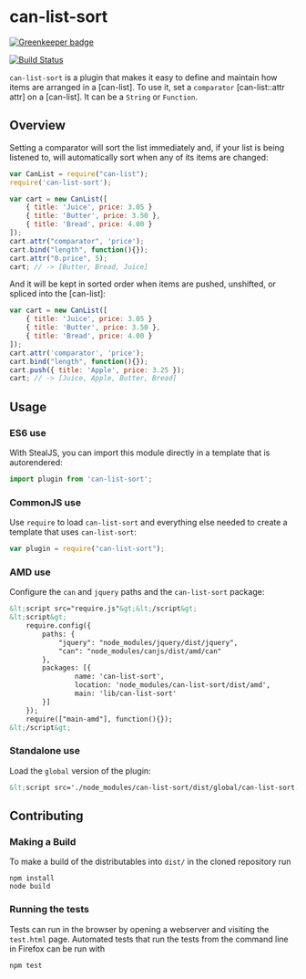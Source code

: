 # can-list-sort

[![Greenkeeper badge](https://badges.greenkeeper.io/canjs/can-list-sort.svg)](https://greenkeeper.io/)

[![Build Status](https://travis-ci.org/canjs/can-list-sort.png?branch=master)](https://travis-ci.org/canjs/can-list-sort)

`can-list-sort` is a plugin that makes it easy to define and maintain how items are arranged in a [can-list]. To use it, 
set a `comparator` [can-list::attr attr] on a [can-list]. It can be a `String` or `Function`.

## Overview

Setting a comparator will sort the list immediately and, if your list is being listened to, will automatically sort when 
any of its items are changed:

```js
var CanList = require("can-list");
require('can-list-sort');

var cart = new CanList([
	{ title: 'Juice', price: 3.05 }
	{ title: 'Butter', price: 3.50 },
	{ title: 'Bread', price: 4.00 }
]);
cart.attr("comparator", 'price');
cart.bind("length", function(){});
cart.attr("0.price", 5);
cart; // -> [Butter, Bread, Juice]
```

And it will be kept in sorted order when items are pushed, unshifted, or spliced into the [can-list]:

```js
var cart = new CanList([
	{ title: 'Juice', price: 3.05 }
	{ title: 'Butter', price: 3.50 },
	{ title: 'Bread', price: 4.00 }
]);
cart.attr('comparator', 'price');
cart.bind("length", function(){});
cart.push({ title: 'Apple', price: 3.25 });
cart; // -> [Juice, Apple, Butter, Bread]
```

## Usage

### ES6 use

With StealJS, you can import this module directly in a template that is autorendered:

```js
import plugin from 'can-list-sort';
```

### CommonJS use

Use `require` to load `can-list-sort` and everything else needed to create a template that uses `can-list-sort`:

```js
var plugin = require("can-list-sort");
```

### AMD use

Configure the `can` and `jquery` paths and the `can-list-sort` package:

```html
&lt;script src="require.js"&gt;&lt;/script&gt;
&lt;script&gt;
	require.config({
	    paths: {
	        "jquery": "node_modules/jquery/dist/jquery",
	        "can": "node_modules/canjs/dist/amd/can"
	    },
	    packages: [{
		    	name: 'can-list-sort',
		    	location: 'node_modules/can-list-sort/dist/amd',
		    	main: 'lib/can-list-sort'
	    }]
	});
	require(["main-amd"], function(){});
&lt;/script&gt;
```

### Standalone use

Load the `global` version of the plugin:

```html
&lt;script src='./node_modules/can-list-sort/dist/global/can-list-sort.js'&gt;&lt;/script&gt;
```

## Contributing

### Making a Build

To make a build of the distributables into `dist/` in the cloned repository run

```
npm install
node build
```

### Running the tests

Tests can run in the browser by opening a webserver and visiting the `test.html` page.
Automated tests that run the tests from the command line in Firefox can be run with

```
npm test
```
